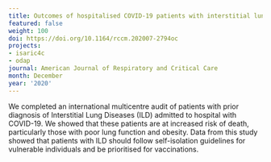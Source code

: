 ```yaml
---
title: Outcomes of hospitalised COVID-19 patients with interstitial lung disease
featured: false
weight: 100
doi: https://doi.org/10.1164/rccm.202007-2794oc
projects:
- isaric4c
- odap
journal: American Journal of Respiratory and Critical Care
month: December
year: '2020'
---
```




We completed an international multicentre audit of patients with prior
diagnosis of Interstitial Lung Diseases (ILD) admitted to hospital with
COVID-19. We showed that these patients are at increased risk of death,
particularly those with poor lung function and obesity. Data from this
study showed that patients with ILD should follow self-isolation
guidelines for vulnerable individuals and be prioritised for
vaccinations.
